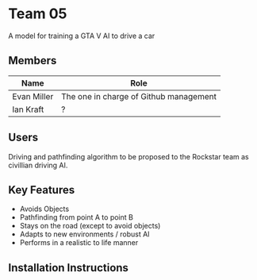 # Team 05
A model for training a GTA V AI to drive a car

## Members
| Name  | Role |
| ------------- | ------------- |
| Evan Miller  | The one in charge of Github management  |
| Ian Kraft  | ?  |
## Users
Driving and pathfinding algorithm to be proposed to the Rockstar team as civillian driving AI.

## Key Features
- Avoids Objects
- Pathfinding from point A to point B
- Stays on the road (except to avoid objects)
- Adapts to new environments / robust AI
- Performs in a realistic to life manner


## Installation Instructions
